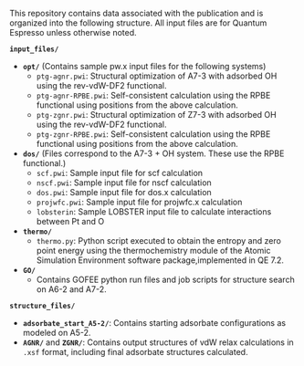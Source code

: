 This repository contains data associated with the publication and is organized into the following structure. All input files are for Quantum Espresso unless otherwise noted.

**`input_files/`**
- **`opt/`**
  (Contains sample pw.x input files for the following systems)
  - `ptg-agnr.pwi`: Structural optimization of A7-3 with adsorbed OH using the rev-vdW-DF2 functional.
  - `ptg-agnr-RPBE.pwi`: Self-consistent calculation using the RPBE functional using positions from the above calculation.
  - `ptg-zgnr.pwi`: Structural optimization of Z7-3 with adsorbed OH using the rev-vdW-DF2 functional.
  - `ptg-zgnr-RPBE.pwi`: Self-consistent calculation using the RPBE functional using positions from the above calculation.
- **`dos/`**
(Files correspond to the A7-3 + OH system. These use the RPBE functional.)
  - `scf.pwi`: Sample input file for scf calculation
  - `nscf.pwi`: Sample input file for nscf calculation
  - `dos.pwi`: Sample input file for dos.x calculation
  - `projwfc.pwi`: Sample input file for projwfc.x calculation
  - `lobsterin`: Sample LOBSTER input file to calculate interactions between Pt and O
- **`thermo/`**
  - `thermo.py`: Python script executed to obtain the entropy and zero point energy using the thermochemistry module of the Atomic Simulation Environment software package,implemented in QE 7.2. 
- **`GO/`**
  - Contains GOFEE python run files and job scripts for structure search on A6-2 and A7-2.

**`structure_files/`**
- **`adsorbate_start_A5-2/`**: Contains starting adsorbate configurations as modeled on A5-2.
- **`AGNR/`** and **`ZGNR/`**: Contains output structures of vdW relax calculations in `.xsf` format, including final adsorbate structures calculated. 



